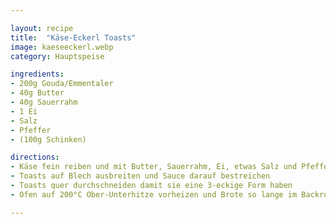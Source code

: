 ```yaml
---

layout: recipe
title:  "Käse-Eckerl Toasts"
image: kaeseeckerl.webp
category: Hauptspeise

ingredients:
- 200g Gouda/Emmentaler
- 40g Butter
- 40g Sauerrahm
- 1 Ei
- Salz
- Pfeffer
- (100g Schinken)

directions:
- Käse fein reiben und mit Butter, Sauerrahm, Ei, etwas Salz und Pfeffer vermischen
- Toasts auf Blech ausbreiten und Sauce darauf bestreichen
- Toasts quer durchschneiden damit sie eine 3-eckige Form haben
- Ofen auf 200°C Ober-Unterhitze vorheizen und Brote so lange im Backrohr lassen bis der Käse leicht braun ist

---
```

